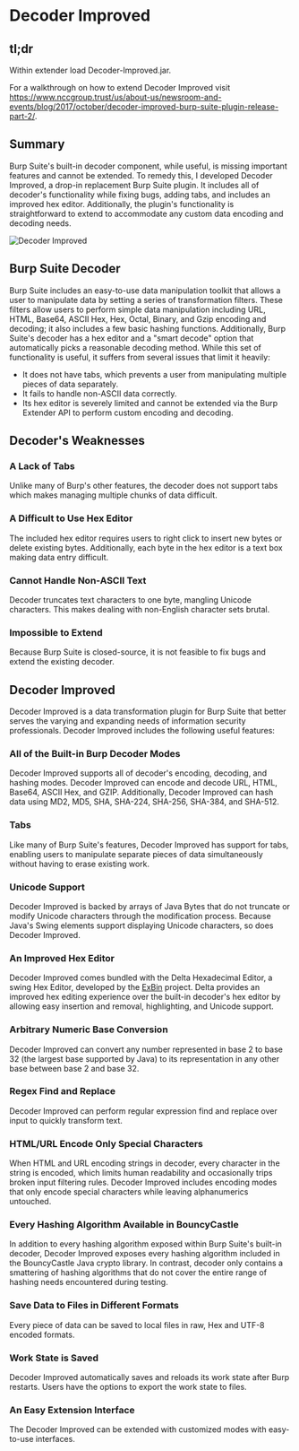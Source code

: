 # Decoder Improved

## tl;dr

Within extender load Decoder-Improved.jar. 

For a walkthrough on how to extend Decoder Improved visit 
https://www.nccgroup.trust/us/about-us/newsroom-and-events/blog/2017/october/decoder-improved-burp-suite-plugin-release-part-2/.

## Summary

Burp Suite's built-in decoder component, while useful, is missing
important features and cannot be extended. To remedy this, I developed
Decoder Improved, a drop-in replacement Burp Suite plugin. It includes
all of decoder's functionality while fixing bugs, adding tabs,
and includes an improved hex editor. Additionally, the plugin's
functionality is straightforward to extend to accommodate any custom
data encoding and decoding needs.

![Decoder Improved](./di.png)

## Burp Suite Decoder

Burp Suite includes an easy-to-use data manipulation toolkit that allows
a user to manipulate data by setting a series of transformation filters.
These filters allow users to perform simple data manipulation including
URL, HTML, Base64, ASCII Hex, Hex, Octal, Binary, and Gzip encoding and
decoding; it also includes a few basic hashing functions. Additionally,
Burp Suite's decoder has a hex editor and a "smart decode" option
that automatically picks a reasonable decoding method. While this set of
functionality is useful, it suffers from several issues that limit it
heavily:

+ It does not have tabs, which prevents a user from manipulating multiple pieces of data separately. 
+ It fails to handle non-ASCII data correctly. 
+ Its hex editor is severely limited and cannot be extended via the Burp Extender API to perform custom encoding and decoding.

## Decoder's Weaknesses

### A Lack of Tabs

Unlike many of Burp's other features, the decoder does not support tabs
which makes managing multiple chunks of data difficult.

### A Difficult to Use Hex Editor

The included hex editor requires users to right click to insert new
bytes or delete existing bytes. Additionally, each byte in the hex
editor is a text box making data entry difficult.

### Cannot Handle Non-ASCII Text

Decoder truncates text characters to one byte, mangling Unicode
characters. This makes dealing with non-English character sets brutal.

### Impossible to Extend

Because Burp Suite is closed-source, it is not feasible to fix bugs and
extend the existing decoder.

## Decoder Improved

Decoder Improved is a data transformation plugin for Burp Suite that
better serves the varying and expanding needs of information security
professionals. Decoder Improved includes the following useful
features:

### All of the Built-in Burp Decoder Modes

Decoder Improved supports all of decoder's encoding, decoding,
and hashing modes. Decoder Improved can encode and decode URL, HTML,
Base64, ASCII Hex, and GZIP. Additionally, Decoder Improved can hash
data using MD2, MD5, SHA, SHA-224, SHA-256, SHA-384, and SHA-512.

### Tabs

Like many of Burp Suite's features, Decoder Improved has support for
tabs, enabling users to manipulate separate pieces of
data simultaneously without having to erase existing work.

### Unicode Support

Decoder Improved is backed by arrays of Java Bytes that do not truncate or
modify Unicode characters through the modification process. Because
Java's Swing elements support displaying Unicode characters, so does
Decoder Improved.

### An Improved Hex Editor 

Decoder Improved comes bundled with the Delta Hexadecimal Editor, a
swing Hex Editor, developed by the [ExBin](http://www.exbin.org/)
project. Delta provides an improved hex editing experience over the
built-in decoder's hex editor by allowing easy insertion and removal,
highlighting, and Unicode support.

### Arbitrary Numeric Base Conversion

Decoder Improved can convert any number represented in base 2 to base 32
(the largest base supported by Java) to its representation in any other
base between base 2 and base 32.

### Regex Find and Replace

Decoder Improved can perform regular expression find and replace over
input to quickly transform text.

### HTML/URL Encode Only Special Characters

When HTML and URL encoding strings in decoder, every
character in the string is encoded, which limits human readability
and occasionally trips broken input filtering rules.
Decoder Improved includes encoding modes that only encode special
characters while leaving alphanumerics untouched.

### Every Hashing Algorithm Available in BouncyCastle

In addition to every hashing algorithm exposed within Burp Suite's
built-in decoder, Decoder Improved exposes every hashing algorithm
included in the BouncyCastle Java crypto library. In contrast, decoder
only contains a smattering of hashing algorithms that do not
cover the entire range of hashing needs encountered during testing.

### Save Data to Files in Different Formats

Every piece of data can be saved to local files in raw, Hex and UTF-8 encoded formats.

### Work State is Saved

Decoder Improved automatically saves and reloads its work state after Burp restarts. Users have the options to export the work state to files.

### An Easy Extension Interface

The Decoder Improved can be extended with customized modes with easy-to-use interfaces.